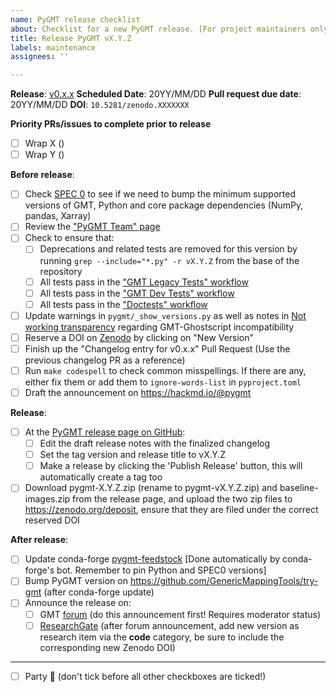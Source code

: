 ```yaml
---
name: PyGMT release checklist
about: Checklist for a new PyGMT release. [For project maintainers only!]
title: Release PyGMT vX.Y.Z
labels: maintenance
assignees: ''

---
```


**Release**: [v0.x.x](https://github.com/GenericMappingTools/pygmt/milestones/?)
**Scheduled Date**: 20YY/MM/DD
**Pull request due date**: 20YY/MM/DD
**DOI**: `10.5281/zenodo.XXXXXXX`

**Priority PRs/issues to complete prior to release**

- [ ] Wrap X ()
- [ ] Wrap Y ()

**Before release**:

- [ ] Check [SPEC 0](https://scientific-python.org/specs/spec-0000/) to see if we need to bump the minimum supported versions of GMT, Python and
      core package dependencies (NumPy, pandas, Xarray)
- [ ] Review the ["PyGMT Team" page](https://www.pygmt.org/dev/team.html)
- [ ] Check to ensure that:
  - [ ] Deprecations and related tests are removed for this version by running `grep --include="*.py" -r vX.Y.Z` from the base of the repository
  - [ ] All tests pass in the ["GMT Legacy Tests" workflow](https://github.com/GenericMappingTools/pygmt/actions/workflows/ci_tests_legacy.yaml)
  - [ ] All tests pass in the ["GMT Dev Tests" workflow](https://github.com/GenericMappingTools/pygmt/actions/workflows/ci_tests_dev.yaml)
  - [ ] All tests pass in the ["Doctests" workflow](https://github.com/GenericMappingTools/pygmt/actions/workflows/ci_doctests.yaml)
- [ ] Update warnings in `pygmt/_show_versions.py` as well as notes in
      [Not working transparency](https://www.pygmt.org/dev/install.html#not-working-transparency)
      regarding GMT-Ghostscript incompatibility
- [ ] Reserve a DOI on [Zenodo](https://zenodo.org) by clicking on "New Version"
- [ ] Finish up the "Changelog entry for v0.x.x" Pull Request (Use the previous changelog PR as a reference)
- [ ] Run `make codespell` to check common misspellings. If there are any, either fix them or add them to `ignore-words-list` in `pyproject.toml`
- [ ] Draft the announcement on https://hackmd.io/@pygmt

**Release**:

- [ ] At the [PyGMT release page on GitHub](https://github.com/GenericMappingTools/pygmt/releases):
  - [ ] Edit the draft release notes with the finalized changelog
  - [ ] Set the tag version and release title to vX.Y.Z
  - [ ] Make a release by clicking the 'Publish Release' button, this will automatically create a tag too
- [ ] Download pygmt-X.Y.Z.zip (rename to pygmt-vX.Y.Z.zip) and baseline-images.zip from
      the release page, and upload the two zip files to https://zenodo.org/deposit,
      ensure that they are filed under the correct reserved DOI

**After release**:

- [ ] Update conda-forge [pygmt-feedstock](https://github.com/conda-forge/pygmt-feedstock)
      [Done automatically by conda-forge's bot. Remember to pin Python and SPEC0 versions]
- [ ] Bump PyGMT version on https://github.com/GenericMappingTools/try-gmt (after conda-forge update)
- [ ] Announce the release on:
  - [ ] GMT [forum](https://forum.generic-mapping-tools.org/c/news/) (do this announcement first! Requires moderator status)
  - [ ] [ResearchGate](https://www.researchgate.net) (after forum announcement, add new version as research item via the **code** category, be sure to include the corresponding new Zenodo DOI)

---

- [ ] Party :tada: (don't tick before all other checkboxes are ticked!)
